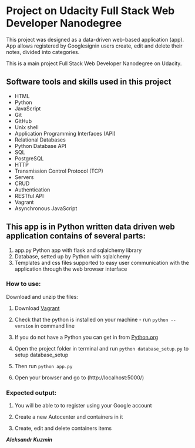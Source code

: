 # **Project on  Udacity Full Stack Web Developer Nanodegree**

This project was designed as a data-driven web-based application (app).
App allows registered by Googlesignin users create, edit and delete their notes, divided into categories.

This is a main project Full Stack Web Developer Nanodegree on Udacity.

## Software tools and skills used in this project

- HTML
- Python
- JavaScript
- Git
- GitHub
- Unix shell
- Application Programming Interfaces (API)
- Relational Databases
- Python Database API
- SQL
- PostgreSQL
- HTTP
- Transmission Control Protocol (TCP)
- Servers
- CRUD
- Authentication
- RESTful API
- Vagrant
- Asynchronous JavaScript

## **This app is in Python written data driven web application contains of several parts:**

1. app.py Python app with flask and sqlalchemy library
2. Database, setted up by Python with sqlalchemy
3. Templates and css files supported to easy user communication with the application through the web browser interface

### **How to use:**

Download and unzip the files:

1. Download [Vagrant](https://github.com/AleksanderKuzmin/storage.git)

2. Check that the python is installed on your machine - run `python --version` in command line

3. If you do not have a Python you can get in from  [Python.org](https://www.python.org/downloads/)

4. Open the project folder in terminal and run `python database_setup.py` to setup database_setup

5. Then run `python app.py`

6. Open your browser and go to (http://localhost:5000/)


### **Expected output:**

1. You will be able to to register using your Google account

2. Create a new Autocenter and containers in it

3. Create, edit and delete containers items



_**Aleksandr Kuzmin**_
